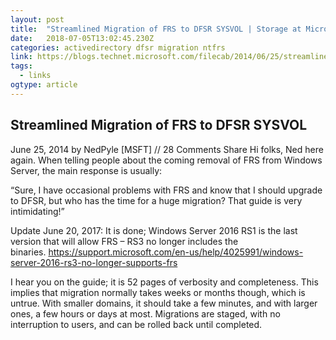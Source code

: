 ```yaml
---
layout: post 
title:  "Streamlined Migration of FRS to DFSR SYSVOL | Storage at Microsoft" 
date:   2018-07-05T13:02:45.230Z 
categories: activedirectory dfsr migration ntfrs
link: https://blogs.technet.microsoft.com/filecab/2014/06/25/streamlined-migration-of-frs-to-dfsr-sysvol/ 
tags:
  - links
ogtype: article 
---
```


## Streamlined Migration of FRS to DFSR SYSVOL

June 25, 2014 by NedPyle [MSFT] // 28 Comments
Share
Hi folks, Ned here again. When telling people about the coming removal of FRS from Windows Server, the main response is usually:

“Sure, I have occasional problems with FRS and know that I should upgrade to DFSR, but who has the time for a huge migration? That guide is very intimidating!”

Update June 20, 2017: It is done; Windows Server 2016 RS1 is the last version that will allow FRS – RS3 no longer includes the binaries. https://support.microsoft.com/en-us/help/4025991/windows-server-2016-rs3-no-longer-supports-frs

I hear you on the guide; it is 52 pages of verbosity and completeness. This implies that migration normally takes weeks or months though, which is untrue. With smaller domains, it should take a few minutes, and with larger ones, a few hours or days at most. Migrations are staged, with no interruption to users, and can be rolled back until completed.